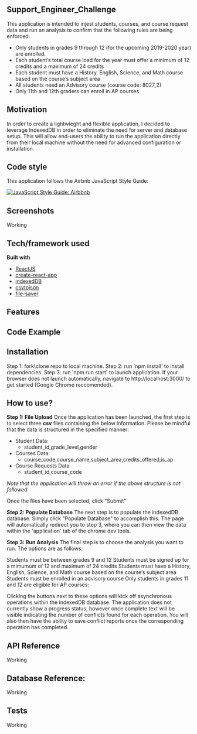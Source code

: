 ## Support_Engineer_Challenge
This application is intended to injest students, courses, and course request data and run an analysis to confirm that the following rules are being enforced:

 - Only students in grades 9 through 12 (for the upcoming 2019-2020 year) are enrolled.
 - Each student’s total course load for the year must offer a minimum of 12 credits and a maximum of 24 credits
 - Each student must have a History, English, Science, and Math course based on the course’s subject area
 - All students need an Advisory course (course code: 8027_2)
 - Only 11th and 12th graders can enroll in AP courses

## Motivation
In order to create a lightwieght and flexible application, I decided to leverage IndexedDB in order to eliminate the need for server and database setup. This will allow end-users the ability to run the application directly from their local machine without the need for advanced configuration or installation. 

## Code style
This application follows the Airbnb JavaScript Style Guide:

[![JavaScript Style Guide: Airbbnb](https://img.shields.io/badge/code%20style-airbnb-brightgreen.svg)](https://github.com/airbnb/javascript)
 
## Screenshots
Working

## Tech/framework used
<b>Built with</b>
- [ReactJS](https://reactjs.org/)
- [create-react-app](https://github.com/facebook/create-react-app)
- [indexedDB](https://developer.mozilla.org/en-US/docs/Web/API/IndexedDB_API/Using_IndexedDB)
- [csvtojson](https://www.npmjs.com/package/csvtojson)
- [file-saver](https://github.com/eligrey/FileSaver.js/)

## Features


## Code Example


## Installation
Step 1: fork\clone repo to local machine.
Step 2: run 'npm install' to install dependencies.
Step 3: run 'npm run start' to launch application. If your browser does not launch automatically, navigate to http://localhost:3000/ to get started (Google Chrome reccomended). 

## How to use?

**Step 1: File Upload**
Once the application has been launched, the first step is to select three **csv** files containing the below information. Please be mindful that the data is structured in the specified manner:
- Student Data:
  - student_id,grade_level,gender
- Courses Data:
  - course_code,course_name,subject_area,credits_offered,is_ap
- Course Requests Data 
  - student_id,course_code
  
*Note that the application will throw an error if the above structure is not followed*

Once the files have been selected, click "Submit"

**Step 2: Populate Database**
The next step is to populate the indexedDB database. Simply click "Populate Database" to accomplish this. The page will automatically redirect you to step 3, where you can then view the data within the 'application' tab of the chrome dev tools. 

**Step 3: Run Analysis**
The final step is to choose the analysis you want to run. The options are as follows: 

Students must be between grades 9 and 12
Students must be signed up for a mimumum of 12 and maximum of 24 credits
Students must have a History, English, Science, and Math course based on the course’s subject area
Students must be enrolled in an advisory course
Only students in grades 11 and 12 are eligible for AP courses:

Clicking the buttons next to these options will kick off asynchronous operations within the indexedDB database. The application does not currently show a progress status, however once complete text will be visible indicating the number of conflicts found for each operation. You will also then have the ability to save conflict reports once the corresponding operation has completed. 

## API Reference

Working

## Database Reference: 

Working

## Tests

Working
